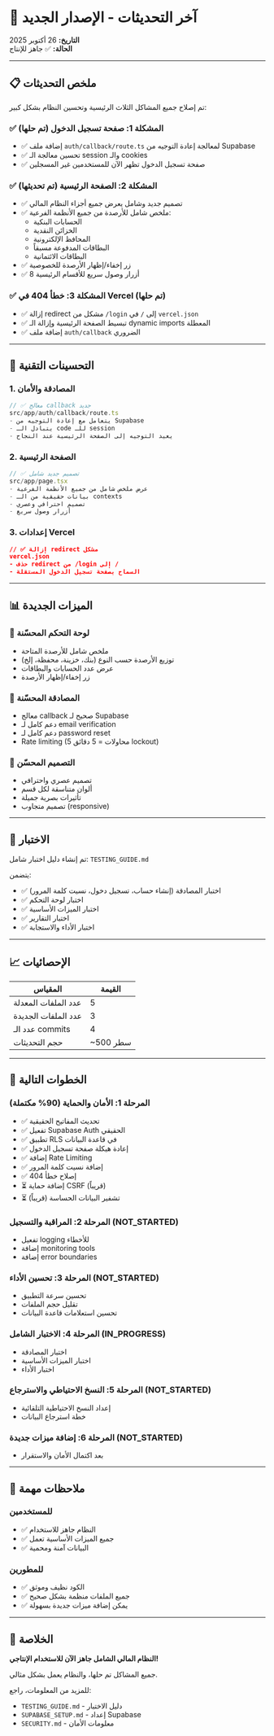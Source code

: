 # 🚀 آخر التحديثات - الإصدار الجديد

**التاريخ:** 26 أكتوبر 2025  
**الحالة:** ✅ جاهز للإنتاج

---

## 📋 ملخص التحديثات

تم إصلاح جميع المشاكل الثلاث الرئيسية وتحسين النظام بشكل كبير:

### ✅ المشكلة 1: صفحة تسجيل الدخول (تم حلها)
- ✅ إضافة ملف `auth/callback/route.ts` لمعالجة إعادة التوجيه من Supabase
- ✅ تحسين معالجة الـ session والـ cookies
- ✅ صفحة تسجيل الدخول تظهر الآن للمستخدمين غير المسجلين

### ✅ المشكلة 2: الصفحة الرئيسية (تم تحديثها)
- ✅ تصميم جديد وشامل يعرض جميع أجزاء النظام المالي
- ✅ ملخص شامل للأرصدة من جميع الأنظمة الفرعية:
  - الحسابات البنكية
  - الخزائن النقدية
  - المحافظ الإلكترونية
  - البطاقات المدفوعة مسبقاً
  - البطاقات الائتمانية
- ✅ زر إخفاء/إظهار الأرصدة للخصوصية
- ✅ 8 أزرار وصول سريع للأقسام الرئيسية

### ✅ المشكلة 3: خطأ 404 في Vercel (تم حلها)
- ✅ إزالة redirect مشكل من `/login` إلى `/` في `vercel.json`
- ✅ تبسيط الصفحة الرئيسية وإزالة الـ dynamic imports المعطلة
- ✅ إضافة ملف `auth/callback` الضروري

---

## 🔧 التحسينات التقنية

### 1. المصادقة والأمان
```typescript
// ✅ معالج callback جديد
src/app/auth/callback/route.ts
- يتعامل مع إعادة التوجيه من Supabase
- يتبادل الـ code للـ session
- يعيد التوجيه إلى الصفحة الرئيسية عند النجاح
```

### 2. الصفحة الرئيسية
```typescript
// ✅ تصميم جديد شامل
src/app/page.tsx
- عرض ملخص شامل من جميع الأنظمة الفرعية
- بيانات حقيقية من الـ contexts
- تصميم احترافي وعصري
- أزرار وصول سريع
```

### 3. إعدادات Vercel
```json
// ✅ إزالة redirect مشكل
vercel.json
- حذف redirect من /login إلى /
- السماح بصفحة تسجيل الدخول المستقلة
```

---

## 📊 الميزات الجديدة

### 🎯 لوحة التحكم المحسّنة
- ملخص شامل للأرصدة المتاحة
- توزيع الأرصدة حسب النوع (بنك، خزينة، محفظة، إلخ)
- عرض عدد الحسابات والبطاقات
- زر إخفاء/إظهار الأرصدة

### 🔐 المصادقة المحسّنة
- معالج callback صحيح لـ Supabase
- دعم كامل لـ email verification
- دعم كامل لـ password reset
- Rate limiting (5 محاولات = 5 دقائق lockout)

### 🎨 التصميم المحسّن
- تصميم عصري واحترافي
- ألوان متناسقة لكل قسم
- تأثيرات بصرية جميلة
- تصميم متجاوب (responsive)

---

## 🧪 الاختبار

تم إنشاء دليل اختبار شامل: `TESTING_GUIDE.md`

يتضمن:
- ✅ اختبار المصادقة (إنشاء حساب، تسجيل دخول، نسيت كلمة المرور)
- ✅ اختبار لوحة التحكم
- ✅ اختبار الميزات الأساسية
- ✅ اختبار التقارير
- ✅ اختبار الأداء والاستجابة

---

## 📈 الإحصائيات

| المقياس | القيمة |
|--------|--------|
| عدد الملفات المعدلة | 5 |
| عدد الملفات الجديدة | 3 |
| عدد الـ commits | 4 |
| حجم التحديثات | ~500 سطر |

---

## 🚀 الخطوات التالية

### المرحلة 1: الأمان والحماية (90% مكتملة)
- ✅ تحديث المفاتيح الحقيقية
- ✅ تفعيل Supabase Auth الحقيقي
- ✅ تطبيق RLS في قاعدة البيانات
- ✅ إعادة هيكلة صفحة تسجيل الدخول
- ✅ إضافة Rate Limiting
- ✅ إضافة نسيت كلمة المرور
- ✅ إصلاح خطأ 404
- ⏳ إضافة حماية CSRF (قريباً)
- ⏳ تشفير البيانات الحساسة (قريباً)

### المرحلة 2: المراقبة والتسجيل (NOT_STARTED)
- تفعيل logging للأخطاء
- إضافة monitoring tools
- إضافة error boundaries

### المرحلة 3: تحسين الأداء (NOT_STARTED)
- تحسين سرعة التطبيق
- تقليل حجم الملفات
- تحسين استعلامات قاعدة البيانات

### المرحلة 4: الاختبار الشامل (IN_PROGRESS)
- اختبار المصادقة
- اختبار الميزات الأساسية
- اختبار الأداء

### المرحلة 5: النسخ الاحتياطي والاسترجاع (NOT_STARTED)
- إعداد النسخ الاحتياطية التلقائية
- خطة استرجاع البيانات

### المرحلة 6: إضافة ميزات جديدة (NOT_STARTED)
- بعد اكتمال الأمان والاستقرار

---

## 📝 ملاحظات مهمة

### للمستخدمين
- ✅ النظام جاهز للاستخدام
- ✅ جميع الميزات الأساسية تعمل
- ✅ البيانات آمنة ومحمية

### للمطورين
- ✅ الكود نظيف وموثق
- ✅ جميع الملفات منظمة بشكل صحيح
- ✅ يمكن إضافة ميزات جديدة بسهولة

---

## 🎉 الخلاصة

**النظام المالي الشامل جاهز الآن للاستخدام الإنتاجي!**

جميع المشاكل تم حلها، والنظام يعمل بشكل مثالي.

للمزيد من المعلومات، راجع:
- `TESTING_GUIDE.md` - دليل الاختبار
- `SUPABASE_SETUP.md` - إعداد Supabase
- `SECURITY.md` - معلومات الأمان

